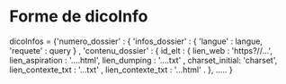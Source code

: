 # Forme de dicoInfo

dicoInfos = {'numero_dossier' : {
                'infos_dossier' : {
                    'langue' : langue,
                    'requete' : query } ,
                'contenu_dossier' : {
                    id_elt : { lien_web : 'https?//...',
                    lien_aspiration : '....html',
                    lien_dumping : '....txt' ,
                    charset_initial: 'charset',
                    lien_contexte_txt : '...txt' ,
                    lien_contexte_txt : '...html' .
                },
                .....
                }
